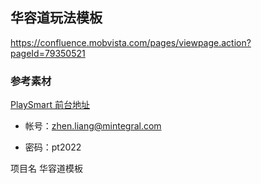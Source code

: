 ## 华容道玩法模板

https://confluence.mobvista.com/pages/viewpage.action?pageId=79350521

### 参考素材

[PlaySmart 前台地址](http://pl-dev.mintegral.com)

- 帐号：zhen.liang@mintegral.com

- 密码：pt2022

项目名 华容道模板
